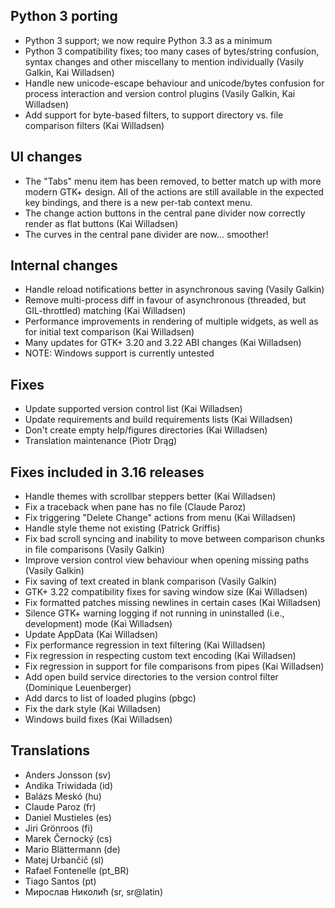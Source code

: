 
<!--
2016-12-18 meld 3.17.0
======================
-->

Python 3 porting
----------------

 * Python 3 support; we now require Python 3.3 as a minimum
 * Python 3 compatibility fixes; too many cases of bytes/string confusion,
   syntax changes and other miscellany to mention individually (Vasily
   Galkin, Kai Willadsen)
 * Handle new unicode-escape behaviour and unicode/bytes confusion for
   process interaction and version control plugins (Vasily Galkin, Kai
   Willadsen)
 * Add support for byte-based filters, to support directory vs. file
   comparison filters (Kai Willadsen)

UI changes
----------

 * The "Tabs" menu item has been removed, to better match up with more
   modern GTK+ design. All of the actions are still available in the
   expected key bindings, and there is a new per-tab context menu.
 * The change action buttons in the central pane divider now correctly
   render as flat buttons (Kai Willadsen)
 * The curves in the central pane divider are now... smoother!

Internal changes
----------------

 * Handle reload notifications better in asynchronous saving (Vasily Galkin)
 * Remove multi-process diff in favour of asynchronous (threaded, but
   GIL-throttled) matching (Kai Willadsen)
 * Performance improvements in rendering of multiple widgets, as well as for
   initial text comparison (Kai Willadsen)
 * Many updates for GTK+ 3.20 and 3.22 ABI changes (Kai Willadsen)
 * NOTE: Windows support is currently untested

Fixes
-----

 * Update supported version control list (Kai Willadsen)
 * Update requirements and build requirements lists (Kai Willadsen)
 * Don't create empty help/figures directories (Kai Willadsen)
 * Translation maintenance (Piotr Drąg)

Fixes included in 3.16 releases
-------------------------------

 * Handle themes with scrollbar steppers better (Kai Willadsen)
 * Fix a traceback when pane has no file (Claude Paroz)
 * Fix triggering "Delete Change" actions from menu (Kai Willadsen)
 * Handle style theme not existing (Patrick Griffis)
 * Fix bad scroll syncing and inability to move between comparison chunks in
   file comparisons (Vasily Galkin)
 * Improve version control view behaviour when opening missing paths (Vasily
   Galkin)
 * Fix saving of text created in blank comparison (Vasily Galkin)
 * GTK+ 3.22 compatibility fixes for saving window size (Kai Willadsen)
 * Fix formatted patches missing newlines in certain cases (Kai Willadsen)
 * Silence GTK+ warning logging if not running in uninstalled (i.e.,
   development) mode (Kai Willadsen)
 * Update AppData (Kai Willadsen)
 * Fix performance regression in text filtering (Kai Willadsen)
 * Fix regression in respecting custom text encoding (Kai Willadsen)
 * Fix regression in support for file comparisons from pipes (Kai Willadsen)
 * Add open build service directories to the version control filter
   (Dominique Leuenberger)
 * Add darcs to list of loaded plugins (pbgc)
 * Fix the dark style (Kai Willadsen)
 * Windows build fixes (Kai Willadsen)

Translations
------------

 * Anders Jonsson (sv)
 * Andika Triwidada (id)
 * Balázs Meskó (hu)
 * Claude Paroz (fr)
 * Daniel Mustieles (es)
 * Jiri Grönroos (fi)
 * Marek Černocký (cs)
 * Mario Blättermann (de)
 * Matej Urbančič (sl)
 * Rafael Fontenelle (pt_BR)
 * Tiago Santos (pt)
 * Мирослав Николић (sr, sr@latin)

